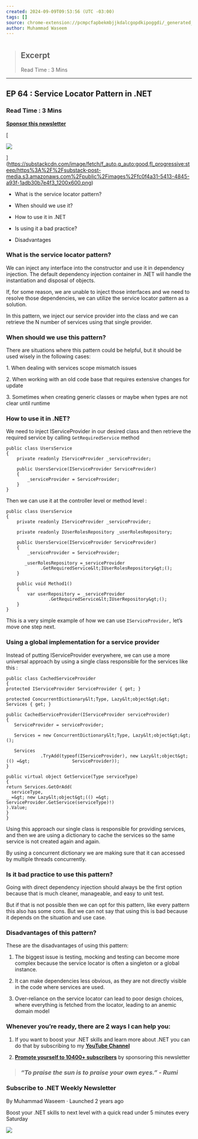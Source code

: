 ```yaml
---
created: 2024-09-09T09:53:56 (UTC -03:00)
tags: []
source: chrome-extension://pcmpcfapbekmbjjkdalcgopdkipoggdi/_generated_background_page.html
author: Muhammad Waseem
---
```


# 

> ## Excerpt
> Read Time : 3 Mins

---
## EP 64 : Service Locator Pattern in .NET

### Read Time : 3 Mins

**[Sponsor this newsletter](https://mwaseemzakir.substack.com/p/waseems-net-newsletter-sponsorship)**

[

![](https://substackcdn.com/image/fetch/w_1456,c_limit,f_auto,q_auto:good,fl_progressive:steep/https%3A%2F%2Fsubstack-post-media.s3.amazonaws.com%2Fpublic%2Fimages%2Ffc0f4a31-5413-4845-a93f-1adb30b7e4f3_1200x600.png)

](https://substackcdn.com/image/fetch/f_auto,q_auto:good,fl_progressive:steep/https%3A%2F%2Fsubstack-post-media.s3.amazonaws.com%2Fpublic%2Fimages%2Ffc0f4a31-5413-4845-a93f-1adb30b7e4f3_1200x600.png)

-   What is the service locator pattern?
    
-   When should we use it?
    
-   How to use it in .NET
    
-   Is using it a bad practice?
    
-   Disadvantages
    

### What is the service locator pattern?

We can inject any interface into the constructor and use it in dependency injection. The default dependency injection container in .NET will handle the instantiation and disposal of objects.

If, for some reason, we are unable to inject those interfaces and we need to resolve those dependencies, we can utilize the service locator pattern as a solution.

In this pattern, we inject our service provider into the class and we can retrieve the N number of services using that single provider.

### When should we use this pattern?

There are situations where this pattern could be helpful, but it should be used wisely in the following cases:

1\. When dealing with services scope mismatch issues

2\. When working with an old code base that requires extensive changes for update

3\. Sometimes when creating generic classes or maybe when types are not clear until runtime

### How to use it in .NET?

We need to inject IServiceProvider in our desired class and then retrieve the required service by calling `GetRequiredService` method

```
public class UsersService
{
    private readonly IServiceProvider _serviceProvider;

    public UsersService(IServiceProvider ServiceProvider) 
    {
        _serviceProvider = ServiceProvider;
    }
}
```

Then we can use it at the controller level or method level :

```
public class UsersService
{
    private readonly IServiceProvider _serviceProvider;
    
    private readonly IUserRolesRepository _userRolesRepository;

    public UsersService(IServiceProvider ServiceProvider) 
    {
        _serviceProvider = ServiceProvider;

       _userRolesRepository =_serviceProvider
             .GetRequiredService&lt;IUserRolesRepository&gt;();
    }

    public void Method1()
    {
        var userRepository = _serviceProvider
                .GetRequiredService&lt;IUserRepository&gt;();
    }
}
```

This is a very simple example of how we can use `IServiceProvider,` let’s move one step next.

### Using a global implementation for a service provider

Instead of putting IServiceProvider everywhere, we can use a more universal approach by using a single class responsible for the services like this :

```
public class CachedServiceProvider 
{
protected IServiceProvider ServiceProvider { get; }

protected ConcurrentDictionary&lt;Type, Lazy&lt;object&gt;&gt; Services { get; }

public CachedServiceProvider(IServiceProvider serviceProvider)
{
   ServiceProvider = serviceProvider;

   Services = new ConcurrentDictionary&lt;Type, Lazy&lt;object&gt;&gt;();

   Services
             .TryAdd(typeof(IServiceProvider), new Lazy&lt;object&gt;(() =&gt;                ServiceProvider));
}

public virtual object GetService(Type serviceType)
{
return Services.GetOrAdd(
  serviceType,
_ =&gt; new Lazy&lt;object&gt;(() =&gt;        ServiceProvider.GetService(serviceType)!)
).Value;
}
}
```

Using this approach our single class is responsible for providing services, and then we are using a dictionary to cache the services so the same service is not created again and again.

By using a concurrent dictionary we are making sure that it can accessed by multiple threads concurrently.

### Is it bad practice to use this pattern?

Going with direct dependency injection should always be the first option because that is much cleaner, manageable, and easy to unit test.

But if that is not possible then we can opt for this pattern, like every pattern this also has some cons. But we can not say that using this is bad because it depends on the situation and use case.

### Disadvantages of this pattern?

These are the disadvantages of using this pattern:

1.  The biggest issue is testing, mocking and testing can become more complex because the service locator is often a singleton or a global instance.
    
2.  It can make dependencies less obvious, as they are not directly visible in the code where services are used.
    
3.  Over-reliance on the service locator can lead to poor design choices, where everything is fetched from the locator, leading to an anemic domain model
    

### **Whenever you’re ready, there are 2 ways I can help you:**

1.  If you want to boost your .NET skills and learn more about .NET you can do that by subscribing to my **[YouTube Channel](https://www.youtube.com/channel/UCgKGlfkNAmIBprbI35C6SpQ?sub_confirmation=1)**
    
2.  **[Promote yourself to 10400+ subscribers](https://mwaseemzakir.substack.com/p/waseems-net-newsletter-sponsorship)** by sponsoring this newsletter
    

> ### _“To praise the sun is to praise your own eyes.” - Rumi_

### Subscribe to .NET Weekly Newsletter

By Muhammad Waseem · Launched 2 years ago

Boost your .NET skills to next level with a quick read under 5 minutes every Saturday

[![](https://substackcdn.com/image/fetch/w_80,c_limit,f_auto,q_auto:good,fl_progressive:steep/https%3A%2F%2Fsubstack-post-media.s3.amazonaws.com%2Fpublic%2Fimages%2Ffb032b58-1e10-4f7a-a235-d8173e106943_96x96.jpeg)](https://substack.com/profile/17128357-gianluca-gagliano?utm_source=post-reactions-face)
